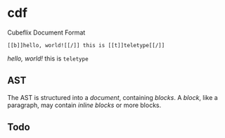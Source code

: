 # cdf

Cubeflix Document Format

```
[[b]]hello, world![[/]] this is [[t]]teletype[[/]]
```

*hello, world!* this is `teletype`

## AST

The AST is structured into a *document*, containing *blocks*. A *block*, like a paragraph, may contain *inline blocks* or more blocks.

## Todo

